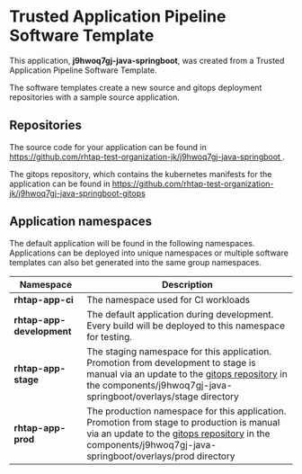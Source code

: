# Trusted Application Pipeline Software Template

This application, **j9hwoq7gj-java-springboot**, was created from a Trusted Application Pipeline Software Template.

The software templates create a new source and gitops deployment repositories with a sample source application. 

## Repositories

The source code for your application can be found in [https://github.com/rhtap-test-organization-jk/j9hwoq7gj-java-springboot ](https://github.com/rhtap-test-organization-jk/j9hwoq7gj-java-springboot ).
 
The gitops repository, which contains the kubernetes manifests for the application can be found in 
[https://github.com/rhtap-test-organization-jk/j9hwoq7gj-java-springboot-gitops ](https://github.com/rhtap-test-organization-jk/j9hwoq7gj-java-springboot-gitops ) 

## Application namespaces 

The default application will be found in the following namespaces. Applications can be deployed into unique namespaces or multiple software templates can also bet generated into the same group namespaces.  

|  Namespace   |  Description   |  
| -------- | -------- |
| **rhtap-app-ci** | The namespace used for CI workloads |
| **rhtap-app-development** | The default application during development. Every build will be deployed to this namespace for testing. |
| **rhtap-app-stage** | The staging namespace for this application. Promotion from development to stage is manual via an update to the [gitops repository](https://github.com/rhtap-test-organization-jk/j9hwoq7gj-java-springboot-gitops ) in the components/j9hwoq7gj-java-springboot/overlays/stage directory |
| **rhtap-app-prod** | The production namespace for this application. Promotion from stage to production is manual via an update to the [gitops repository](https://github.com/rhtap-test-organization-jk/j9hwoq7gj-java-springboot-gitops ) in the components/j9hwoq7gj-java-springboot/overlays/prod directory |